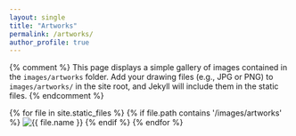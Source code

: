 ```yaml
---
layout: single
title: "Artworks"
permalink: /artworks/
author_profile: true
---
```


{% comment %}
  This page displays a simple gallery of images contained in the `images/artworks` folder.
  Add your drawing files (e.g., JPG or PNG) to `images/artworks/` in the site root, and Jekyll will include them in the static files.
{% endcomment %}

<div class="art-gallery">
  {% for file in site.static_files %}
    {% if file.path contains '/images/artworks' %}
      <img src="{{ file.path | relative_url }}" alt="{{ file.name }}">
    {% endif %}
  {% endfor %}
</div>
